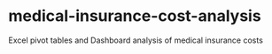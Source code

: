 # medical-insurance-cost-analysis
Excel pivot tables and Dashboard analysis of medical insurance costs
